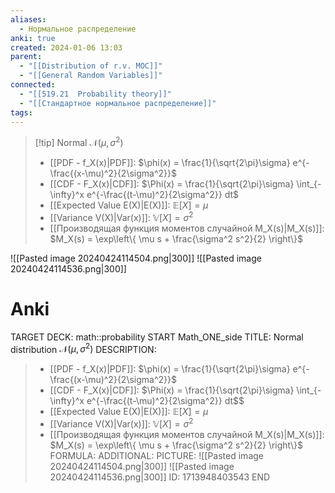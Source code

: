 ```yaml
---
aliases:
  - Нормальное распределение
anki: true
created: 2024-01-06 13:03
parent:
  - "[[Distribution of r.v. MOC]]"
  - "[[General Random Variables]]"
connected:
  - "[[519.21  Probability theory]]"
  - "[[Стандартное нормальное распределение]]"
tags: 
---
```



> [!tip] Normal $\mathcal{N}(\mu, \sigma^2)$
> - [[PDF - f_X(x)|PDF]]: $\phi(x) = \frac{1}{\sqrt{2\pi}\sigma} e^{-\frac{(x-\mu)^2}{2\sigma^2}}$
> - [[CDF - F_X(x)|CDF]]: $\Phi(x) = \frac{1}{\sqrt{2\pi}\sigma} \int_{-\infty}^x e^{-\frac{(t-\mu)^2}{2\sigma^2}} dt$
> - [[Expected Value E(X)|E(X)]]: $\mathbb{E}[X] = \mu$
> - [[Variance V(X)|Var(x)]]: $\mathbb{V}[X] = \sigma^2$
> - [[Производящая функция моментов случайной M_X(s)|M_X(s)]]: $M_X(s) = \exp\left\{ \mu s + \frac{\sigma^2 s^2}{2} \right\}$  

 
![[Pasted image 20240424114504.png|300]]
![[Pasted image 20240424114536.png|300]]


# Anki
TARGET DECK: math::probability
START
Math_ONE_side
TITLE: Normal distribution $\mathcal{N}(\mu, \sigma^2)$
DESCRIPTION: 
> - [[PDF - f_X(x)|PDF]]: $\phi(x) = \frac{1}{\sqrt{2\pi}\sigma} e^{-\frac{(x-\mu)^2}{2\sigma^2}}$
> - [[CDF - F_X(x)|CDF]]: $\Phi(x) = \frac{1}{\sqrt{2\pi}\sigma} \int_{-\infty}^x e^{-\frac{(t-\mu)^2}{2\sigma^2}} dt$$
> - [[Expected Value E(X)|E(X)]]: $\mathbb{E}[X] = \mu$
> - [[Variance V(X)|Var(x)]]: $\mathbb{V}[X] = \sigma^2$
> - [[Производящая функция моментов случайной M_X(s)|M_X(s)]]: $M_X(s) = \exp\left\{ \mu s + \frac{\sigma^2 s^2}{2} \right\}$  
FORMULA: 
ADDITIONAL:
PICTURE:
![[Pasted image 20240424114504.png|300]]
![[Pasted image 20240424114536.png|300]]
ID: 1713948403543
END







